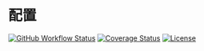 # 配置

[![GitHub Workflow Status](https://img.shields.io/github/workflow/status/miaoxing/config/Build?style=flat-square)](https://github.com/miaoxing/config/actions)
[![Coverage Status](https://img.shields.io/coveralls/miaoxing/config.svg?style=flat-square)](https://coveralls.io/r/miaoxing/config?branch=master)
[![License](http://img.shields.io/badge/license-MIT-brightgreen.svg?style=flat-square)](http://www.opensource.org/licenses/MIT)
